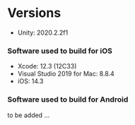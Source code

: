 # Versions

* Unity: 2020.2.2f1

### Software used to build for iOS

* Xcode: 12.3 (12C33)
* Visual Studio 2019 for Mac: 8.8.4
* iOS: 14.3

### Software used to build for Android

to be added ...